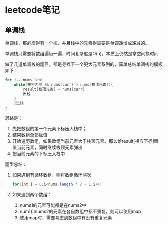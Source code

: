 # leetcode笔记

## 单调栈

单调栈，那必须得有一个栈，并且栈中的元素得需要是单调递增或递减的。

单调栈只需要将数组遍历一遍，时间复杂度是O(n)，本质上仍然是拿空间换时间

做了几道单调栈的题目，都是寻找下一个更大元素系列的，简单总结单调栈的模板如下：

```java
for i...nums.len{
	while(栈不为空 && nums[curr] > nums[栈顶元素]){
		result[栈顶元素] = nums[curr]
		出栈
	}
	i进栈
}
```

思路是：

1. 先把数组的第一个元素下标压入栈中；
2. 结果数组全部赋值
3. 开始遍历数组，如果数组当前元素大于栈顶元素，那么给result[相应下标]赋值当前元素，同时继续栈顶元素弹出
4. 把当前元素的下标压入栈中

题型总结：

1. 如果遇到有循环数组，则将数组循环两次

   ```java
   for(int i = 0;i<nums.length * 2 - 1;i++)
   ```

2. 如果遇到两个数组：

   1. nums1的元素可能都是在nums2中
   2. num1和nums2的元素在各自数组中都不重复，则可以使用map
   3. 使用map时，需要考虑到数组中有没有重复元素

